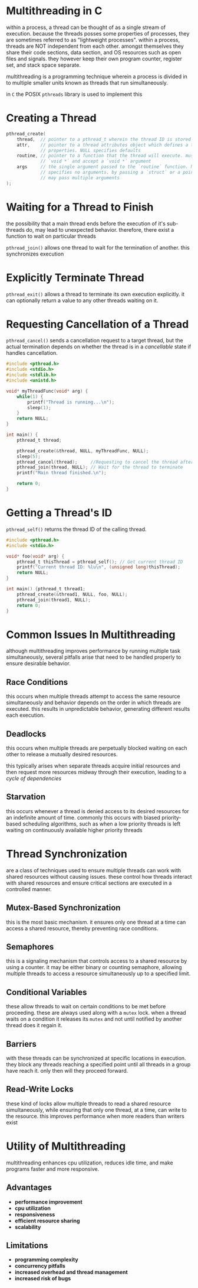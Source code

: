 # Multithreading in C

within a process, a thread can be thought of as a single stream of execution.
because the threads posses some properties of processes, they are sometimes
referred to as "lightweight processes". within a process, threads are NOT
independent from each other. amongst themselves they share their code sections,
data section, and OS resources such as open files and signals. they however keep
their own program counter, register set, and stack space separate.

multithreading is a programming technique wherein a process is divided in to
multiple smaller units known as threads that run simultaneously.

in `C` the POSIX `pthreads` library is used to implement this

# Creating a Thread

```c
pthread_create(
	thread,  // pointer to a pthread_t wherein the thread ID is stored
	attr,    // pointer to a thread attributes object which defines a threads
			 // properties. NULL specifies defaults
	routine, // pointer to a function that the thread will execute. must return
			 // `void *` and accept a `void *` argument
	args     // the single argument passed to the `routine` function. NULL
			 // specifies no arguments. by passing a `struct` or a pointer, one
			 // may pass multiple arguments
);
```

# Waiting for a Thread to Finish

the possibility that a main thread ends before the execution of it's sub-threads
do, may lead to unexpected behavior. therefore, there exist a function to wait
on particular threads

`pthread_join()` allows one thread to wait for the termination of another. this
synchronizes execution

# Explicitly Terminate Thread

`pthread_exit()` allows a thread to terminate its own execution explicitly. it
can optionally return a value to any other threads waiting on it.

# Requesting Cancellation of a Thread

`pthread_cancel()` sends a cancellation request to a target thread, but the
actual termination depends on whether the thread is in a _cancellable_ state if
handles cancellation.

```c
#include <pthread.h>
#include <stdio.h>
#include <stdlib.h>
#include <unistd.h>

void* myThreadFunc(void* arg) {
	while(1) {
		printf("Thread is running...\n");
		sleep(1);
	}
	return NULL;
}

int main() {
	pthread_t thread;

	pthread_create(&thread, NULL, myThreadFunc, NULL);
	sleep(5);
	pthread_cancel(thread);     //Requesting to cancel the thread after 5 seconds.
	pthread_join(thread, NULL); // Wait for the thread to terminate
	printf("Main thread finished.\n");

	return 0;
}
```

# Getting a Thread's ID

`pthread_self()` returns the thread ID of the calling thread.

```c
#include <pthread.h>
#include <stdio.h>

void* foo(void* arg) {
	pthread_t thisThread = pthread_self(); // Get current thread ID
	printf("Current thread ID: %lu\n", (unsigned long)thisThread);
	return NULL;
}

int main() {pthread_t thread1;
	pthread_create(&thread1, NULL, foo, NULL);
	pthread_join(thread1, NULL);
	return 0;
}
```

# Common Issues In Multithreading

although multithreading improves performance by running multiple task
simultaneously, several pitfalls arise that need to be handled properly to
ensure desirable behavior.

## Race Conditions

this occurs when multiple threads attempt to access the same resource
simultaneously and behavior depends on the order in which threads are executed.
this results in unpredictable behavior, generating different results each
execution.

## Deadlocks

this occurs when multiple threads are perpetually blocked waiting on each other
to release a mutually desired resources.

this typically arises when separate threads acquire initial resources and then
request more resources midway through their execution, leading to a _cycle of
dependencies_

## Starvation

this occurs whenever a thread is denied access to its desired resources for an
indefinite amount of time. commonly this occurs with biased priority-based
scheduling algorithms, such as when a low priority threads is left waiting on
continuously available higher priority threads

# Thread Synchronization

are a class of techniques used to ensure multiple threads can work with shared
resources without causing issues. these control how threads interact with shared
resources and ensure critical sections are executed in a controlled manner.

## Mutex-Based Synchronization

this is the most basic mechanism. it ensures only one thread at a time can
access a shared resource, thereby preventing race conditions.

## Semaphores

this is a signaling mechanism that controls access to a shared resource by using
a counter. it may be either binary or counting semaphore, allowing multiple
threads to access a resource simultaneously up to a specified limit.

## Conditional Variables

these allow threads to wait on certain conditions to be met before proceeding.
these are always used along with a `mutex` lock. when a thread waits on a
condition it releases its `mutex` and not until notified by another thread does
it regain it.

## Barriers

with these threads can be synchronized at specific locations in execution. they
block any threads reaching a specified point until all threads in a group have
reach it. only then will they proceed forward.

## Read-Write Locks

these kind of locks allow multiple threads to read a shared resource
simultaneously, while ensuring that only one thread, at a time, can write to the
resource. this improves performance when more readers than writers exist

# Utility of Multithreading

multithreading enhances cpu utilization, reduces idle time, and make programs
faster and more responsive.

## Advantages

- **performance improvement**
- **cpu utilization**
- **responsiveness**
- **efficient resource sharing**
- **scalability**

## Limitations

- **programming complexity**
- **concurrency pitfalls**
- **increased overhead and thread management**
- **increased risk of bugs**
